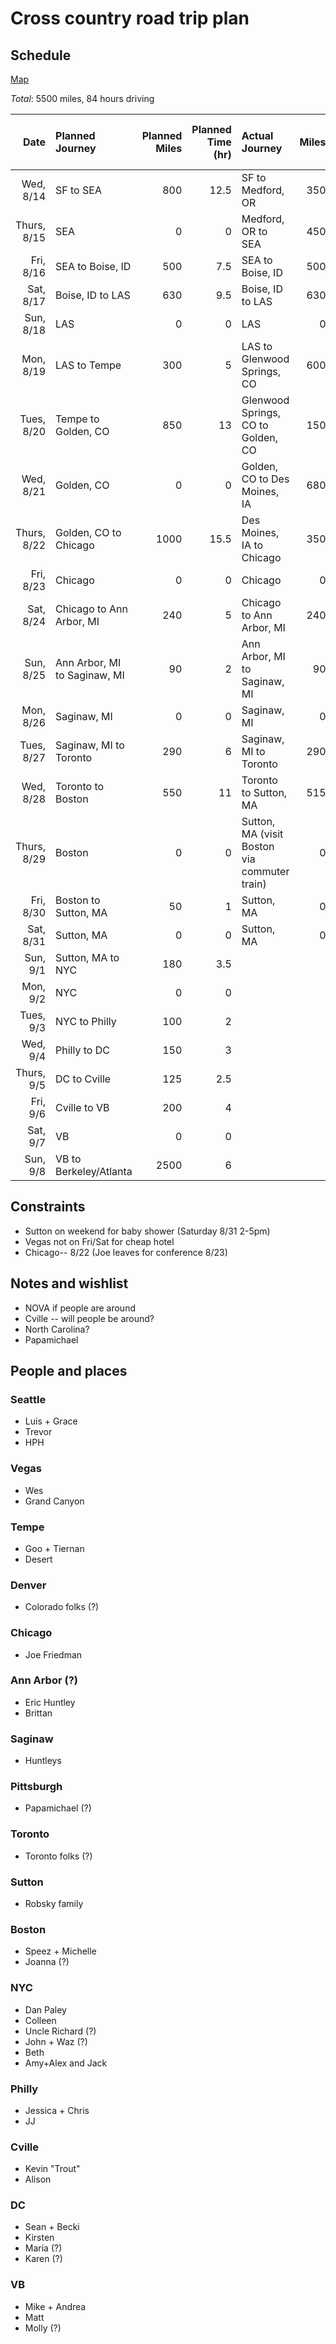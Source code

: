 # Cross country road trip plan

## Schedule

[Map](http://goo.gl/maps/c7MsS)

*Total*: 5500 miles, 84 hours driving


| Date      | Planned Journey | Planned Miles | Planned Time (hr) | Actual Journey    | Miles | Time on road (hr) | Avg Speed (mph) |
| --------: | :-------------- | ------------: | ----------------: | :---------------- | ----: | ----------------: | --------------: |
| Wed, 8/14 | SF to SEA | 800 | 12.5 | SF to Medford, OR | 350 | 7 | 50 |
| Thurs, 8/15 | SEA  | 0 | 0 | Medford, OR to SEA | 450 | 9.5 | 47 |
| Fri, 8/16 | SEA to Boise, ID  | 500 | 7.5 | SEA to Boise, ID | 500 | 10 | 50 |
| Sat, 8/17 | Boise, ID to LAS  | 630 | 9.5 | Boise, ID to LAS | 630 | 12  | 52 |
| Sun, 8/18 | LAS | 0 | 0 | LAS | 0 | 0  | 0 |
| Mon, 8/19 | LAS to Tempe | 300 | 5 | LAS to Glenwood Springs, CO | 600 | 12.5  | 48 |
| Tues, 8/20 | Tempe to Golden, CO | 850 | 13 | Glenwood Springs, CO to Golden, CO | 150 | 2.5  | 60 |
| Wed, 8/21 | Golden, CO | 0 | 0 | Golden, CO to Des Moines, IA | 680 | 12.5  | 54 |
| Thurs, 8/22 | Golden, CO to Chicago | 1000 | 15.5 | Des Moines, IA to Chicago | 350 | 6.5  | 54 |
| Fri, 8/23 | Chicago | 0 | 0 | Chicago | 0 | 0 | 0 |
| Sat, 8/24 | Chicago to Ann Arbor, MI | 240 | 5 | Chicago to Ann Arbor, MI | 240 | 5 | 48 |
| Sun, 8/25 | Ann Arbor, MI to Saginaw, MI | 90 | 2 | Ann Arbor, MI to Saginaw, MI | 90 | 1.5 | 60 |
| Mon, 8/26 | Saginaw, MI | 0 | 0 | Saginaw, MI | 0 | 0 | 0 |
| Tues, 8/27 | Saginaw, MI to Toronto | 290 | 6 | Saginaw, MI to Toronto | 290 | 6.25 | 46 |
| Wed, 8/28 | Toronto to Boston | 550 | 11 | Toronto to Sutton, MA | 515 | 12.5 | 41 |
| Thurs, 8/29 | Boston | 0 | 0 | Sutton, MA (visit Boston via commuter train)  | 0 | 0 | 0 |
| Fri, 8/30 | Boston to Sutton, MA | 50 | 1 | Sutton, MA | 0 | 0 | 0 |
| Sat, 8/31 | Sutton, MA | 0 | 0 | Sutton, MA | 0 | 0 | 0 |
| Sun, 9/1 | Sutton, MA to NYC | 180 | 3.5 |  |  |  |  |
| Mon, 9/2 | NYC | 0 | 0 |  |  |  |  |
| Tues, 9/3 | NYC to Philly | 100 | 2 |  |  |  |  |
| Wed, 9/4 | Philly to DC | 150 | 3 |  |  |  |  |
| Thurs, 9/5 | DC to Cville | 125 | 2.5 |  |  |  |  |
| Fri, 9/6 | Cville to VB | 200 | 4 |  |  |  |  |
| Sat, 9/7 | VB | 0 | 0 |  |  |  |  |
| Sun, 9/8 | VB to Berkeley/Atlanta | 2500 | 6 |  |  |  |  |

     

## Constraints
* Sutton on weekend for baby shower (Saturday 8/31 2-5pm)
* Vegas not on Fri/Sat for cheap hotel
* Chicago-- 8/22 (Joe leaves for conference 8/23)


## Notes and wishlist
* NOVA if people are around
* Cville -- will people be around?
* North Carolina?
* Papamichael

## People and places

### Seattle
* Luis + Grace
* Trevor
* HPH

### Vegas
* Wes
* Grand Canyon

### Tempe
* Goo + Tiernan
* Desert

### Denver
* Colorado folks (?)

### Chicago
* Joe Friedman

### Ann Arbor (?)
* Eric Huntley
* Brittan

### Saginaw
* Huntleys

### Pittsburgh
* Papamichael (?)

### Toronto
* Toronto folks (?)

### Sutton
* Robsky family

### Boston
* Speez + Michelle
* Joanna (?)

### NYC
* Dan Paley
* Colleen
* Uncle Richard (?)
* John + Waz (?)
* Beth
* Amy+Alex and Jack

### Philly
* Jessica + Chris
* JJ

### Cville
* Kevin "Trout"
* Alison

### DC
* Sean + Becki
* Kirsten
* Maria (?)
* Karen (?)

### VB 
* Mike + Andrea
* Matt
* Molly (?)


